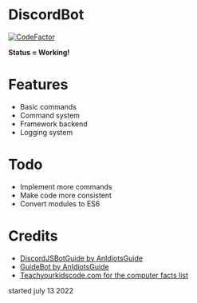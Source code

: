 # DiscordBot
<a href="https://www.codefactor.io/repository/github/mydiscordrobot/discordbot"><img src="https://www.codefactor.io/repository/github/mydiscordrobot/discordbot/badge" alt="CodeFactor" /></a><p><strong>Status = Working!</strong></p>
<h1>Features</h1>
<ul>
<li>Basic commands</li>
<li>Command system</li>
<li>Framework backend</li>
<li>Logging system</li>
</ul>
<h1>Todo</h1>
<ul>
<li>Implement more commands</li>
 <li>Make code more consistent</li>
 <li>Convert modules to ES6</li>
</ul>
<h1>Credits</h1> 
<ul>
<li><a href="https://github.com/AnIdiotsGuide/discordjs-bot-guide">DiscordJSBotGuide by AnIdiotsGuide</a></li>
<li><a href="https://github.com/AnIdiotsGuide/guidebot">GuideBot by AnIdiotsGuide</a></li>
<li><a href="https://teachyourkidscode.com/computer-facts/">Teachyourkidscode.com for the computer facts list</a></li>
</ul>
<p>started july 13 2022</p>
